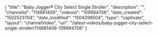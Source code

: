 {
    "title": "Baby Jogger&reg; City Select Single Stroller",
    "description": "",
    "channelid": "114661406",
    "videoid": "109994706",
    "date_created": "1502523704",
    "date_modified": "1504298504",
    "type": "captivate",
    "layout": "channelVideo",
    "url": "\/latest-videos\/baby-jogger-city-select-single-stroller\/114661406-109994706"
}